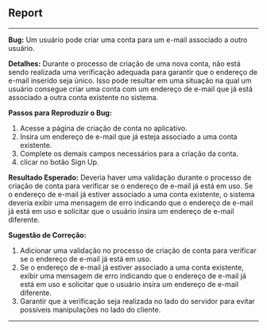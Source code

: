 ## Report

---

**Bug:**
Um usuário pode criar uma conta para um e-mail associado a outro usuário.

**Detalhes:**
Durante o processo de criação de uma nova conta, não está sendo realizada uma verificação adequada para garantir que o endereço de e-mail inserido seja único. Isso pode resultar em uma situação na qual um usuário consegue criar uma conta com um endereço de e-mail que já está associado a outra conta existente no sistema.

**Passos para Reproduzir o Bug:**
1. Acesse a página de criação de conta no aplicativo.
2. Insira um endereço de e-mail que já esteja associado a uma conta existente.
3. Complete os demais campos necessários para a criação da conta.
4. clicar no botão Sign Up.

**Resultado Esperado:**
Deveria haver uma validação durante o processo de criação de conta para verificar se o endereço de e-mail já está em uso. Se o endereço de e-mail já estiver associado a uma conta existente, o sistema deveria exibir uma mensagem de erro indicando que o endereço de e-mail já está em uso e solicitar que o usuário insira um endereço de e-mail diferente.

**Sugestão de Correção:**
1. Adicionar uma validação no processo de criação de conta para verificar se o endereço de e-mail já está em uso.
2. Se o endereço de e-mail já estiver associado a uma conta existente, exibir uma mensagem de erro indicando que o endereço de e-mail já está em uso e solicitar que o usuário insira um endereço de e-mail diferente.
3. Garantir que a verificação seja realizada no lado do servidor para evitar possíveis manipulações no lado do cliente.

---

